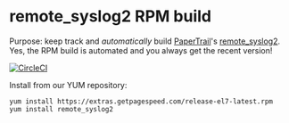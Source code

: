 # remote_syslog2 RPM build

Purpose: keep track and *automatically* build [PaperTrail](https://www.getpagespeed.com/recommends/papertrail)'s [remote_syslog2](https://github.com/papertrail/remote_syslog2).
Yes, the RPM build is automated and you always get the recent version!

[![CircleCI](https://circleci.com/gh/GetPageSpeed/remote-syslog2-rpm.svg?style=svg)](https://circleci.com/gh/GetPageSpeed/remote-syslog2-rpm)

Install from our YUM repository:

    yum install https://extras.getpagespeed.com/release-el7-latest.rpm
    yum install remote_syslog2
